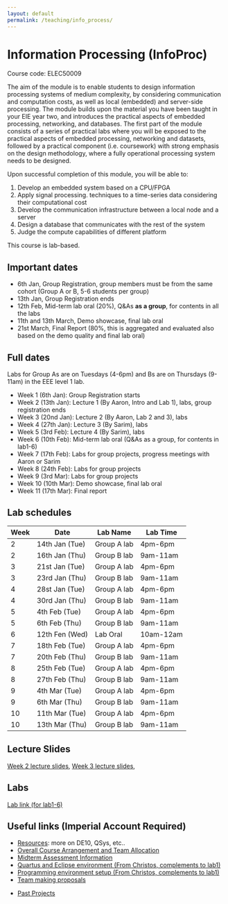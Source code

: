 ```yaml
---
layout: default
permalink: /teaching/info_process/
---
```


# Information Processing (InfoProc)

Course code: ELEC50009

The aim of the module is to enable students to design information processing systems of medium complexity, by considering communication and computation costs, as well as local (embedded) and server-side processing. The module builds upon the material you have been taught in your EIE year two, and introduces the practical aspects of embedded processing, networking, and databases. The first part of the module consists of a series of practical labs where you will be exposed to the practical aspects of embedded processing, networking and datasets, followed by a practical component (i.e. coursework) with strong emphasis on the design methodology, where a fully operational processing system needs to be designed.

Upon successful completion of this module, you will be able to:

1. Develop an embedded system based on a CPU/FPGA
2. Apply signal processing. techniques to a time-series data considering their computational cost
3. Develop the communication infrastructure between a local node and a server
4. Design a database that communicates with the rest of the system
5. Judge the compute capabilities of different platform

This course is lab-based.

## Important dates

- 6th Jan, Group Registration, group members must be from the same cohort (Group A or B, 5-6 students per group)
- 13th Jan, Group Registration ends
- 12th Feb, Mid-term lab oral (20%), Q\&As **as a group**, for contents in all the labs
- 11th and 13th March, Demo showcase, final lab oral
- 21st March, Final Report (80%, this is aggregated and evaluated also based on the demo quality and final lab oral)


## Full dates

Labs for Group As are on Tuesdays (4-6pm) and Bs are on Thursdays (9-11am) in the EEE level 1 lab.

- Week 1 (6th Jan): Group Registration starts
- Week 2 (13th Jan): Lecture 1 (By Aaron, Intro and Lab 1), labs, group registration ends
- Week 3 (20nd Jan): Lecture 2 (By Aaron, Lab 2 and 3), labs
- Week 4 (27th Jan): Lecture 3 (By Sarim), labs
- Week 5 (3rd Feb): Lecture 4 (By Sarim), labs
- Week 6 (10th Feb): Mid-term lab oral (Q\&As as a group, for contents in lab1-6)
- Week 7 (17th Feb): Labs for group projects, progress meetings with Aaron or Sarim
- Week 8 (24th Feb): Labs for group projects
- Week 9 (3rd Mar): Labs for group projects
- Week 10 (10th Mar): Demo showcase, final lab oral
- Week 11 (17th Mar): Final report

## Lab schedules

| Week       | Date           | Lab Name   | Lab Time |
|------------|----------------|-------------|----------|
| 2          | 14th Jan (Tue) | Group A lab | 4pm-6pm  |
| 2          | 16th Jan (Thu) | Group B lab | 9am-11am |
| 3          | 21st Jan (Tue) | Group A lab | 4pm-6pm  |
| 3          | 23rd Jan (Thu) | Group B lab | 9am-11am |
| 4          | 28st Jan (Tue) | Group A lab | 4pm-6pm  |
| 4          | 30rd Jan (Thu) | Group B lab | 9am-11am |
| 5          | 4th Feb (Tue)  | Group A lab | 4pm-6pm  |
| 5          | 6th Feb (Thu)  | Group B lab | 9am-11am |
| 6          | 12th Fen (Wed) | Lab Oral	  | 10am-12am|
| 7          | 18th Feb (Tue) | Group A lab | 4pm-6pm  |
| 7          | 20th Feb (Thu) | Group B lab | 9am-11am |
| 8          | 25th Feb (Tue) | Group A lab | 4pm-6pm  |
| 8          | 27th Feb (Thu) | Group B lab | 9am-11am |
| 9          | 4th Mar (Tue)  | Group A lab | 4pm-6pm  |
| 9          | 6th Mar (Thu)  | Group B lab | 9am-11am |
| 10         | 11th Mar (Tue) | Group A lab | 4pm-6pm  |
| 10         | 13th Mar (Thu) | Group B lab | 9am-11am |


## Lecture Slides

<a href="../../assets/pdf/ip/week2.pdf">Week 2 lecture slides</a>,
<a href="../../assets/pdf/ip/week3.pdf">Week 3 lecture slides</a>,

## Labs

[Lab link (for lab1-6)](https://github.com/Aaron-Zhao123/ELEC50009)

## Useful links (Imperial Account Required)

* [Resources](https://imperiallondon-my.sharepoint.com/:f:/g/personal/yz10513_ic_ac_uk/EivuqpDvIqpJnvKFal8l7I4Bw8KMjnE3AYVUQ2jDFldXQQ?e=5xNzy5): more on DE10, QSys, etc..
* [Overall Course Arrangement and Team Allocation](https://imperiallondon-my.sharepoint.com/:w:/g/personal/yz10513_ic_ac_uk/EeXL2vujWyNIq_rPQ5NquFoBklvbktWTtKa0k8jd9r4mGA?e=k51enx)
* [Midterm Assessment Information](https://imperiallondon-my.sharepoint.com/:w:/g/personal/yz10513_ic_ac_uk/EZYxCwA6f9pPs0P8x6jdzdQBHreRBkGsYwybCLduB35JCw?e=RNgVvM)
* [Quartus and Eclipse environment (From Christos, complements to lab1)](https://imperiallondon-my.sharepoint.com/:w:/g/personal/yz10513_ic_ac_uk/ESb3iJk6fcVGucqFmEXq3iMB25Sn5gvtCNDueLKGZdxgkg?e=cjpOZ6)
* [Programming environment setup (From Christos, complements to lab1)](https://imperiallondon-my.sharepoint.com/:w:/g/personal/yz10513_ic_ac_uk/EQ0si9jFQGZBqW0LslvhMbIB6NRpD1DT7MjzSbdgn8FduA?e=ziMSlK)
* [Team making proposals](https://docs.google.com/spreadsheets/d/1KRSMg77ZE3N7YoFPSITeJL6b88NWEAPB510MsXXQAf8/edit?usp=sharing)
<!-- * [Team allocation](https://imperiallondon-my.sharepoint.com/:x:/g/personal/yz10513_ic_ac_uk/EbvenKQySypNjTf31F2G2-oBBB08cDb1sTd7pdVTaYgAEw?e=g3LZJ5) -->
* [Past Projects](https://imperiallondon-my.sharepoint.com/:f:/g/personal/yz10513_ic_ac_uk/EvLDpTaYsSJLpkGH784W21IBuwMT3juIYGr_85FwLDbcOw?e=Ot4hcm)